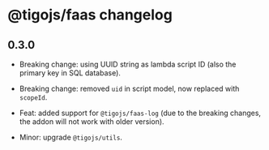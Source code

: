 # @tigojs/faas changelog

## 0.3.0

- Breaking change: using UUID string as lambda script ID (also the primary key in SQL database).

- Breaking change: removed `uid` in script model, now replaced with `scopeId`.

- Feat: added support for `@tigojs/faas-log` (due to the breaking changes, the addon will not work with older version).

- Minor: upgrade `@tigojs/utils`.
